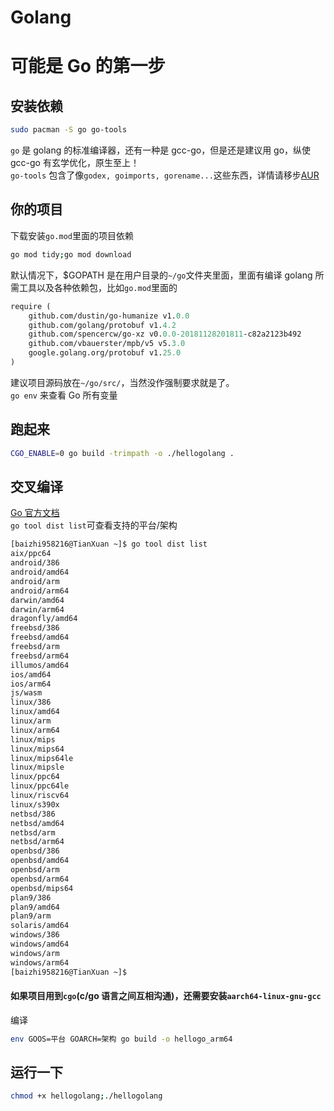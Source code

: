# Golang

# 可能是 Go 的第一步

## 安装依赖

```bash
sudo pacman -S go go-tools
```

`go` 是 golang 的标准编译器，还有一种是 gcc-go，但是还是建议用 go，纵使 gcc-go 有玄学优化，原生至上！  
`go-tools` 包含了像`godex, goimports, gorename...`这些东西，详情请移步[AUR](https://archlinux.org/packages/community/x86_64/go-tools/)

## 你的项目

下载安装`go.mod`里面的项目依赖

```bash
go mod tidy;go mod download
```

默认情况下，$GOPATH 是在用户目录的`~/go`文件夹里面，里面有编译 golang 所需工具以及各种依赖包，比如`go.mod`里面的

```mod
require (
	github.com/dustin/go-humanize v1.0.0
	github.com/golang/protobuf v1.4.2
	github.com/spencercw/go-xz v0.0.0-20181128201811-c82a2123b492
	github.com/vbauerster/mpb/v5 v5.3.0
	google.golang.org/protobuf v1.25.0
)
```

建议项目源码放在`~/go/src/`，当然没作强制要求就是了。  
`go env` 来查看 Go 所有变量

## 跑起来

```bash
CGO_ENABLE=0 go build -trimpath -o ./hellogolang .
```

## 交叉编译

[Go 官方文档](https://go.dev/doc/install/source#environment)  
`go tool dist list`可查看支持的平台/架构

```bash
[baizhi958216@TianXuan ~]$ go tool dist list
aix/ppc64
android/386
android/amd64
android/arm
android/arm64
darwin/amd64
darwin/arm64
dragonfly/amd64
freebsd/386
freebsd/amd64
freebsd/arm
freebsd/arm64
illumos/amd64
ios/amd64
ios/arm64
js/wasm
linux/386
linux/amd64
linux/arm
linux/arm64
linux/mips
linux/mips64
linux/mips64le
linux/mipsle
linux/ppc64
linux/ppc64le
linux/riscv64
linux/s390x
netbsd/386
netbsd/amd64
netbsd/arm
netbsd/arm64
openbsd/386
openbsd/amd64
openbsd/arm
openbsd/arm64
openbsd/mips64
plan9/386
plan9/amd64
plan9/arm
solaris/amd64
windows/386
windows/amd64
windows/arm
windows/arm64
[baizhi958216@TianXuan ~]$
```

#### 如果项目用到`cgo`(c/go 语言之间互相沟通)，还需要安装`aarch64-linux-gnu-gcc`

编译

```bash
env GOOS=平台 GOARCH=架构 go build -o hellogo_arm64
```

## 运行一下

```bash
chmod +x hellogolang;./hellogolang
```
